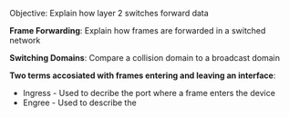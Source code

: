 Objective: Explain how layer 2 switches forward data

**Frame Forwarding**: Explain how frames are forwarded in a switched network

**Switching Domains**: Compare a collision domain to a broadcast domain

**Two terms accosiated with frames entering and leaving an interface**:
- Ingress - Used to decribe the port where a frame enters the device
- Engree - Used to describe the 